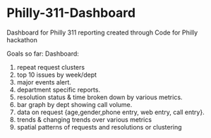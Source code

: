 # Philly-311-Dashboard
Dashboard for Philly 311 reporting created through Code for Philly hackathon

Goals so far:
Dashboard: 
1. repeat request clusters    
2. top 10 issues by week/dept    
3. major events alert.    
4. department specific reports.   
5. resolution status & time broken down by various metrics.   
6. bar graph by dept showing call volume.    
7. data on request {age,gender,phone entry, web entry, call entry}.    
8. trends & changing trends over various metrics   
9. spatial patterns of requests and resolutions or clustering

